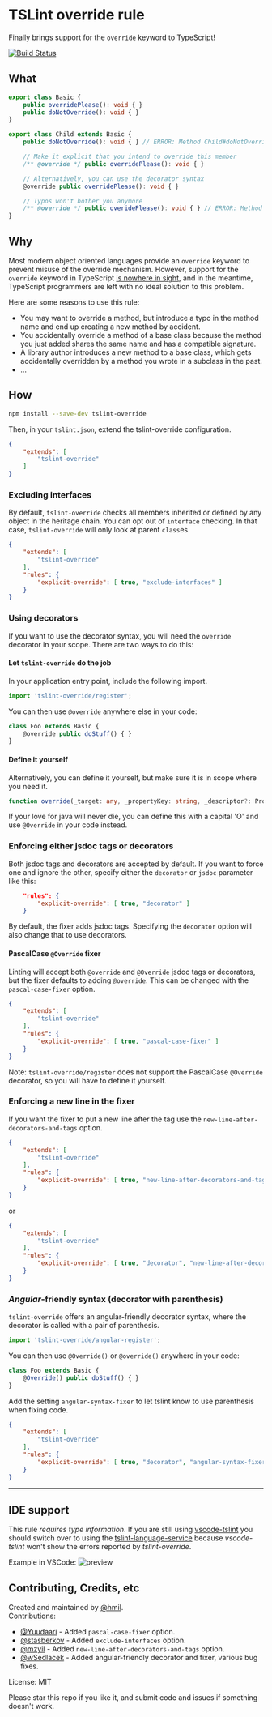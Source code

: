 TSLint override rule
====================

Finally brings support for the `override` keyword to TypeScript!

[![Build Status](https://travis-ci.org/hmil/tslint-override.svg?branch=master)](https://travis-ci.org/hmil/tslint-override)

## What

```typescript
export class Basic {
    public overridePlease(): void { }
    public doNotOverride(): void { }
}

export class Child extends Basic {
    public doNotOverride(): void { } // ERROR: Method Child#doNotOverride is overriding Basic#doNotOverride. Use the @override JSDoc tag if the override is intended

    // Make it explicit that you intend to override this member
    /** @override */ public overridePlease(): void { }

    // Alternatively, you can use the decorator syntax
    @override public overridePlease(): void { }

    // Typos won't bother you anymore
    /** @override */ public overidePlease(): void { } // ERROR: Method with @override tag is not overriding anything
}
```


## Why

Most modern object oriented languages provide an `override` keyword to prevent misuse of the override mechanism. However, support for the `override` keyword in TypeScript [is nowhere in sight](https://github.com/Microsoft/TypeScript/issues/2000), and in the meantime, TypeScript programmers are left with no ideal solution to this problem.

Here are some reasons to use this rule:
- You may want to override a method, but introduce a typo in the method name and end up creating a new method by accident.
- You accidentally override a method of a base class because the method you just added shares the same name and has a compatible signature.
- A library author introduces a new method to a base class, which gets accidentally overridden by a method you wrote in a subclass in the past.
- ...


## How

```sh
npm install --save-dev tslint-override
```

Then, in your `tslint.json`, extend the tslint-override configuration.
```json
{
    "extends": [
        "tslint-override"
    ]
}
```

### Excluding interfaces

By default, `tslint-override` checks all members inherited or defined by any object in the heritage chain. You can opt out of `interface` checking. In that case, `tslint-override` will only look at parent `class`es.

```json
{
    "extends": [
        "tslint-override"
    ],
    "rules": {
        "explicit-override": [ true, "exclude-interfaces" ]
    }
}
```

### Using decorators

If you want to use the decorator syntax, you will need the `override` decorator in your scope. There are two ways to do this:

#### Let `tslint-override` do the job

In your application entry point, include the following import.

```typescript
import 'tslint-override/register';
```

You can then use `@override` anywhere else in your code:

```typescript
class Foo extends Basic {
    @override public doStuff() { }
}
```

#### Define it yourself

Alternatively, you can define it yourself, but make sure it is in scope where you need it.

```typescript
function override(_target: any, _propertyKey: string, _descriptor?: PropertyDescriptor) { /* noop */ }
```

If your love for java will never die, you can define this with a capital 'O' and use `@Override` in your code instead.

### Enforcing either jsdoc tags or decorators

Both jsdoc tags and decorators are accepted by default. If you want to force one and ignore the other, specify either the `decorator` or `jsdoc` parameter like this:

```json
    "rules": {
        "explicit-override": [ true, "decorator" ]
    }
```

By default, the fixer adds jsdoc tags. Specifying the `decorator` option will also change that to use decorators.

#### PascalCase `@Override` fixer

Linting will accept both `@override` and `@Override` jsdoc tags or decorators, but the fixer defaults to adding `@override`. This can be changed with the `pascal-case-fixer` option.

```json
{
    "extends": [
        "tslint-override"
    ],
    "rules": {
        "explicit-override": [ true, "pascal-case-fixer" ]
    }
}
```

Note: `tslint-override/register` does not support the PascalCase `@Override` decorator, so you will have to define it yourself.

### Enforcing a new line in the fixer

If you want the fixer to put a new line after the tag use the `new-line-after-decorators-and-tags` option.

```json
{
    "extends": [
        "tslint-override"
    ],
    "rules": {
        "explicit-override": [ true, "new-line-after-decorators-and-tags" ]
    }
}
```
or
```json
{
    "extends": [
        "tslint-override"
    ],
    "rules": {
        "explicit-override": [ true, "decorator", "new-line-after-decorators-and-tags" ]
    }
}
```

### _Angular_-friendly syntax (decorator with parenthesis)

`tslint-override` offers an angular-friendly decorator syntax, where the decorator is called with a pair of parenthesis.

```typescript
import 'tslint-override/angular-register';
```

You can then use `@Override()` or `@override()` anywhere in your code:

```typescript
class Foo extends Basic {
    @Override() public doStuff() { }
}
```

Add the setting `angular-syntax-fixer` to let tslint know to use parenthesis when fixing code.

```json
{
    "extends": [
        "tslint-override"
    ],
    "rules": {
        "explicit-override": [ true, "decorator", "angular-syntax-fixer", "pascal-case-fixer" ]
    }
}
```

---

## IDE support

This rule *requires type information*. If you are still using [vscode-tslint](https://github.com/Microsoft/vscode-tslint) you should switch over to using the [tslint-language-service](https://github.com/angelozerr/tslint-language-service) because _vscode-tslint_ won't show the errors reported by _tslint-override_.

Example in VSCode:
![preview](https://github.com/hmil/tslint-override/blob/master/resources/story.gif?raw=true)

## Contributing, Credits, etc

Created and maintained by [@hmil](https://github.com/hmil).  
Contributions:
- [@Yuudaari](https://github.com/Yuudaari) - Added `pascal-case-fixer` option.
- [@stasberkov](https://github.com/stasberkov) - Added `exclude-interfaces` option.
- [@mzyil](https://github.com/mzyil) - Added `new-line-after-decorators-and-tags` option.
- [@wSedlacek](https://github.com/wSedlacek) - Added angular-friendly decorator and fixer, various bug fixes.

License: MIT

Please star this repo if you like it, and submit code and issues if something doesn't work.
